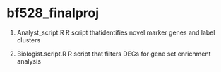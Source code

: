 # bf528_finalproj

1. Analyst_script.R 
R script thatidentifies novel marker genes and label clusters 

2. Biologist.script.R
R script that filters DEGs for gene set enrichment analysis 
